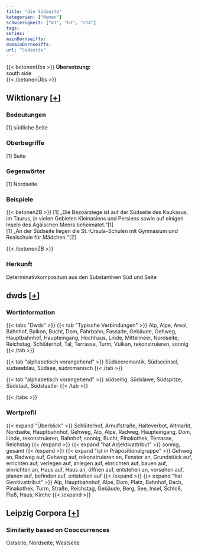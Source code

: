 ```yaml
---
title: "die Südseite"
kategorien: ["Nomen"]
schwierigkeit: ["k1", "h3", "r14"]
tags:
series:
mainDornseiffs:
domainDornseiffs:
url: "Südseite"
---
```


{{< betonenÜbs >}}
**Übersetzung:**  
south side  
{{< /betonenÜbs >}}

## Wiktionary [[+](https://de.wiktionary.org/wiki/Südseite)]

### Bedeutungen
[1] südliche Seite  

### Oberbegriffe
[1] Seite  

### Gegenwörter
[1] Nordseite  

### Beispiele
{{< betonenZB >}}
[1] „Die Bezoarziege ist auf der Südseite des Kaukasus, im Taurus, in vielen Gebieten Kleinasiens und Persiens sowie auf einigen Inseln des Ägäischen Meers beheimatet.“[1]  
[1] „An der Südseite liegen die St.-Ursula-Schulen mit Gymnasium und Realschule für Mädchen.“[2]  

{{< /betonenZB >}}
### Herkunft
Determinativkompositum aus den Substantiven Süd und Seite  



## dwds [[+](https://www.dwds.de/wb/Südseite)]

### Wortinformation
{{< tabs "Dwds" >}}
{{< tab "Typische Verbindungen" >}}
Alp, Alpe, Areal, Bahnhof, Balkon, Bucht, Dom, Fahrbahn, Fassade, Gebäude, Gehweg, Hauptbahnhof, Haupteingang, Hochhaus, Linde, Mittelmeer, Nordseite, Reichstag, Schlüterhof, Tal, Terrasse, Turm, Vulkan, rekonstruieren, sonnig
{{< /tab >}}

{{< tab "alphabetisch vorangehend" >}}
Südseeromantik, Südseeinsel, südseeblau, Südsee, südromanisch
{{< /tab >}}

{{< tab "alphabetisch vorangehend" >}}
südseitig, Südslawe, Südspitze, Südstaat, Südstaatler
{{< /tab >}}

{{< /tabs >}}

### Wortprofil
{{< expand "Überblick" >}} Schlüterhof, Arnulfstraße, Halteverbot, Altmarkt, Nordseite, Hauptbahnhof, Gehweg, Alp, Alpe, Radweg, Haupteingang, Dom, Linde, rekonstruieren, Bahnhof, sonnig, Bucht, Pinakothek, Terrasse, Reichstag {{< /expand >}}
{{< expand "hat Adjektivattribut" >}} sonnig, gesamt {{< /expand >}}
{{< expand "ist in Präpositionalgruppe" >}} Gehweg an, Radweg auf, Gehweg auf, rekonstruieren an, Fenster an, Grundstück auf, errichten auf, verlegen auf, anlegen auf, einrichten auf, bauen auf, einrichten an, Haus auf, Haus an, öffnen auf, entstehen an, vorsehen auf, planen auf, befinden auf, entstehen auf {{< /expand >}}
{{< expand "hat Genitivattribut" >}} Alp, Hauptbahnhof, Alpe, Dom, Platz, Bahnhof, Dach, Pinakothek, Turm, Straße, Reichstag, Gebäude, Berg, See, Insel, Schloß, Fluß, Haus, Kirche {{< /expand >}}

## Leipzig Corpora [[+](https://corpora.uni-leipzig.de/en/res?word=Südseite&corpusId=deu_newscrawl-public_2018)]


### Similarity based on Cooccurrences
Ostseite, Nordseite, Westseite

